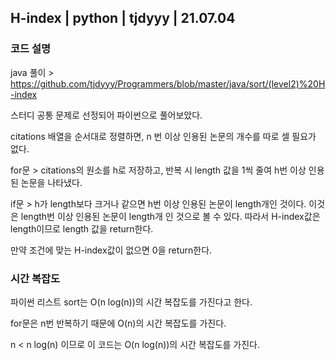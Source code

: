 ## H-index | python | tjdyyy | 21.07.04

### 코드 설명

java 풀이 > https://github.com/tjdyyy/Programmers/blob/master/java/sort/(level2)%20H-index

스터디 공통 문제로 선정되어 파이썬으로 풀어보았다. 


citations 배열을 순서대로 정렬하면, n 번 이상 인용된 논문의 개수를 따로 셀 필요가 없다. 

for문 > citations의 원소를 h로 저장하고, 반복 시 length 값을 1씩 줄여 h번 이상 인용된 논문을 나타냈다.

if문 > h가 length보다 크거나 같으면 h번 이상 인용된 논문이 length개인 것이다. 이것은 length번 이상 인용된 논문이 length개 인 것으로 볼 수 있다. 따라서 H-index값은 length이므로 length 값을 return한다.

만약 조건에 맞는 H-index값이 없으면 0을 return한다. 


### 시간 복잡도

파이썬 리스트 sort는 O(n log(n))의 시간 복잡도를 가진다고 한다. 

for문은 n번 반복하기 때문에 O(n)의 시간 복잡도를 가진다.

n < n log(n) 이므로 이 코드는 O(n log(n))의 시간 복잡도를 가진다. 
